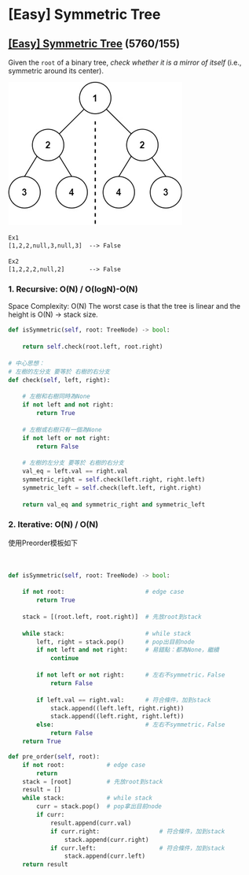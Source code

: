 # \[Easy\] Symmetric Tree

## [\[Easy\] Symmetric Tree](https://leetcode.com/problems/symmetric-tree/)        \(5760/155\)

Given the `root` of a binary tree, _check whether it is a mirror of itself_ \(i.e., symmetric around its center\).

![This is a symmetric tree](../../.gitbook/assets/image%20%2830%29.png)

```text
Ex1
[1,2,2,null,3,null,3]  --> False

Ex2
[1,2,2,2,null,2]       --> False 
```

### 1. Recursive:       O\(N\) / O\(logN\)-O\(N\)

Space Complexity: O\(N\) The worst case is that the tree is linear and the height is O\(N\) -&gt; stack size. 

```python
def isSymmetric(self, root: TreeNode) -> bool:

    return self.check(root.left, root.right)

# 中心思想：
# 左樹的左分支 要等於 右樹的右分支
def check(self, left, right):
    
    # 左樹和右樹同時為None
    if not left and not right:
        return True    
    
    # 左樹或右樹只有一個為None
    if not left or not right:
        return False
    
    # 左樹的左分支 要等於 右樹的右分支
    val_eq = left.val == right.val
    symmetric_right = self.check(left.right, right.left)
    symmetric_left = self.check(left.left, right.right)

    return val_eq and symmetric_right and symmetric_left
```

### 2. Iterative: O\(N\) / O\(N\)

使用Preorder模板如下

```python
   

def isSymmetric(self, root: TreeNode) -> bool:

    if not root:                       # edge case
        return True

    stack = [(root.left, root.right)]  # 先放root到stack

    while stack:                       # while stack
        left, right = stack.pop()      # pop出目前node
        if not left and not right:     # 易錯點：都為None，繼續
            continue

        if not left or not right:      # 左右不symmetric，False
            return False

        if left.val == right.val:      # 符合條件，加到stack
            stack.append((left.left, right.right))
            stack.append((left.right, right.left))
        else:                          # 左右不symmetric，False
            return False
    return True
```



```python
def pre_order(self, root):
    if not root:            # edge case
        return 
    stack = [root]          # 先放root到stack
    result = []
    while stack:            # while stack
        curr = stack.pop()  # pop拿出目前node
        if curr:
            result.append(curr.val)      
            if curr.right:                 # 符合條件，加到stack
                stack.append(curr.right)   
            if curr.left:                  # 符合條件，加到stack      
                stack.append(curr.left)   
    return result 
```

